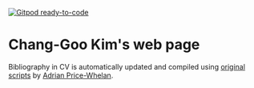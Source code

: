 [![Gitpod ready-to-code](https://img.shields.io/badge/Gitpod-ready--to--code-blue?logo=gitpod)](https://gitpod.io/#https://github.com/changgoo/changgoo.github.io)

# Chang-Goo Kim's web page

Bibliography in CV is automatically updated and compiled using
[original scripts](https://github.com/adrn/cv)
by [Adrian Price-Whelan](https://github.com/adrn).
